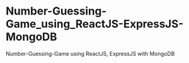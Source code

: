 # Number-Guessing-Game_using_ReactJS-ExpressJS-MongoDB
Number-Guessing-Game using ReactJS, ExpressJS with MongoDB
